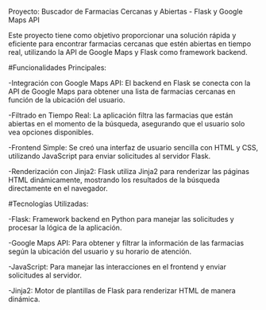 Proyecto: Buscador de Farmacias Cercanas y Abiertas - Flask y Google Maps API

Este proyecto tiene como objetivo proporcionar una solución rápida y eficiente para encontrar farmacias cercanas que estén abiertas en tiempo real, utilizando la API de Google Maps y Flask como framework backend.

#Funcionalidades Principales:

-Integración con Google Maps API: El backend en Flask se conecta con la API de Google Maps para obtener una lista de farmacias cercanas en función de la ubicación del usuario.

-Filtrado en Tiempo Real: La aplicación filtra las farmacias que están abiertas en el momento de la búsqueda, asegurando que el usuario solo vea opciones disponibles.

-Frontend Simple: Se creó una interfaz de usuario sencilla con HTML y CSS, utilizando JavaScript para enviar solicitudes al servidor Flask.

-Renderización con Jinja2: Flask utiliza Jinja2 para renderizar las páginas HTML dinámicamente, mostrando los resultados de la búsqueda directamente en el navegador.

#Tecnologías Utilizadas:

-Flask: Framework backend en Python para manejar las solicitudes y procesar la lógica de la aplicación.

-Google Maps API: Para obtener y filtrar la información de las farmacias según la ubicación del usuario y su horario de atención.

-JavaScript: Para manejar las interacciones en el frontend y enviar solicitudes al servidor.

-Jinja2: Motor de plantillas de Flask para renderizar HTML de manera dinámica.

